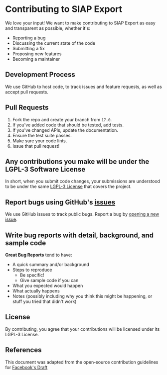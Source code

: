 # Contributing to SIAP Export

We love your input! We want to make contributing to SIAP Export as easy and transparent as possible, whether it's:

- Reporting a bug
- Discussing the current state of the code
- Submitting a fix
- Proposing new features
- Becoming a maintainer

## Development Process

We use GitHub to host code, to track issues and feature requests, as well as accept pull requests.

## Pull Requests

1. Fork the repo and create your branch from `17.0`.
2. If you've added code that should be tested, add tests.
3. If you've changed APIs, update the documentation.
4. Ensure the test suite passes.
5. Make sure your code lints.
6. Issue that pull request!

## Any contributions you make will be under the LGPL-3 Software License

In short, when you submit code changes, your submissions are understood to be under the same [LGPL-3 License](LICENSE) that covers the project.

## Report bugs using GitHub's [issues](https://github.com/zanello1234/siap_export/issues)

We use GitHub issues to track public bugs. Report a bug by [opening a new issue](https://github.com/zanello1234/siap_export/issues/new).

## Write bug reports with detail, background, and sample code

**Great Bug Reports** tend to have:

- A quick summary and/or background
- Steps to reproduce
  - Be specific!
  - Give sample code if you can
- What you expected would happen
- What actually happens
- Notes (possibly including why you think this might be happening, or stuff you tried that didn't work)

## License

By contributing, you agree that your contributions will be licensed under its LGPL-3 License.

## References

This document was adapted from the open-source contribution guidelines for [Facebook's Draft](https://github.com/facebook/draft-js/blob/master/CONTRIBUTING.md)